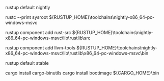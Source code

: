 rustup default nightly

rustc --print sysroot
${RUSTUP_HOME}\toolchains\nightly-x86_64-pc-windows-msvc

rustup component add rust-src
${RUSTUP_HOME}\toolchains\nightly-x86_64-pc-windows-msvc\lib\rustlib\src

rustup component add llvm-tools
${RUSTUP_HOME}\toolchains\nightly-x86_64-pc-windows-msvc\lib\rustlib\x86_64-pc-windows-msvc\bin

rustup default stable

cargo install cargo-binutils
cargo install bootimage
${CARGO_HOME}\bin